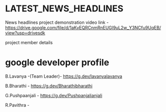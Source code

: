 # LATEST_NEWS_HEADLINES

News headlines project demonstration video link - https://drive.google.com/file/d/1aKvEQRCnmRnEUGl9uL2w_Y3NCfu9UqEB/view?usp=drivesdk

project member details  

# google developer profile

B.Lavanya -(Team Leader)- https://g.dev/lavanyalavanya

B.Bharathi - https://g.dev/Bharathibharathi

G.Pushpaanjali - https://g.dev/Pushpanjalianjali

R.Pavithra - 

